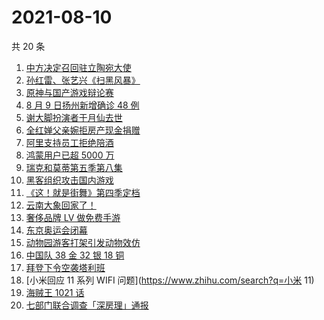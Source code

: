 # 2021-08-10

共 20 条

<!-- BEGIN -->
<!-- 最后更新时间 Tue Aug 10 2021 19:05:01 GMT+0800 (China Standard Time) -->

1. [中方决定召回驻立陶宛大使](https://www.zhihu.com/search?q=立陶宛)
1. [孙红雷、张艺兴《扫黑风暴》](https://www.zhihu.com/search?q=扫黑风暴)
1. [原神与国产游戏辩论赛](https://www.zhihu.com/search?q=原神)
1. [8 月 9 日扬州新增确诊 48 例](https://www.zhihu.com/search?q=扬州疫情)
1. [谢大脚扮演者于月仙去世](https://www.zhihu.com/search?q=谢大脚)
1. [全红婵父亲婉拒房产现金捐赠](https://www.zhihu.com/search?q=全红婵父亲)
1. [阿里支持员工拒绝陪酒](https://www.zhihu.com/search?q=阿里)
1. [鸿蒙用户已超 5000 万](https://www.zhihu.com/search?q=鸿蒙)
1. [瑞克和莫蒂第五季第八集](https://www.zhihu.com/search?q=瑞克和莫蒂)
1. [黑客组织攻击国内游戏](https://www.zhihu.com/search?q=弈剑行)
1. [《这！就是街舞》第四季定档](https://www.zhihu.com/search?q=这就是街舞)
1. [云南大象回家了！](https://www.zhihu.com/search?q=云南大象)
1. [奢侈品牌 LV 做免费手游](https://www.zhihu.com/search?q=LV)
1. [东京奥运会闭幕](https://www.zhihu.com/search?q=东京奥运会闭幕)
1. [动物园游客打架引发动物效仿](https://www.zhihu.com/search?q=北京动物园)
1. [中国队 38 金 32 银 18 铜](https://www.zhihu.com/search?q=中国队金牌)
1. [拜登下令空袭塔利班](https://www.zhihu.com/search?q=塔利班)
1. [小米回应 11 系列 WIFI 问题](https://www.zhihu.com/search?q=小米 11)
1. [海贼王 1021 话](https://www.zhihu.com/search?q=海贼王)
1. [七部门联合调查「深房理」通报](https://www.zhihu.com/search?q=深房理)

<!-- END -->
